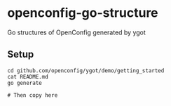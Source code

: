 # openconfig-go-structure
Go structures of OpenConfig generated by ygot


## Setup

```
cd github.com/openconfig/ygot/demo/getting_started
cat README.md
go generate

# Then copy here
```